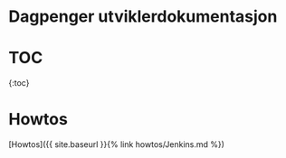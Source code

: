 # Dagpenger utviklerdokumentasjon

# TOC 
{:toc}



# Howtos
[Howtos]({{ site.baseurl }}{% link howtos/Jenkins.md %}) 